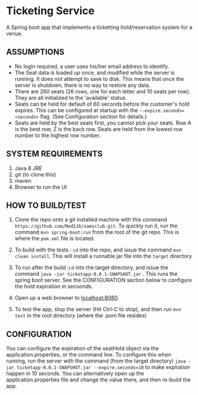 
# Ticketing Service

A Spring boot app that implements a ticketting hold/reservation system for a venue.


## ASSUMPTIONS

- No login required, a user uses his/her email address to identify.
- The Seat data is loaded up once, and modified while the server is running. It does not attempt to save to disk. This means that once the server is shutdown, there is no way to restore any data.
- There are 260 seats (26 rows, one for each letter and 10 seats per row). They are all initialized to the 'available' status.
- Seats can be held for default of 60 seconds before the customer's hold expires. This can be configured at startup with the `--expire.seconds=<seconds>` flag. (See Configuration section for details.)
- Seats are held by the best seats first, you cannot pick your seats. Row A is the best row, Z is the back row. Seats are held from the lowest row number to the highest row number.

    
## SYSTEM REQUIREMENTS

1. Java 8 JRE
2. git (to clone this)
3. maven
4. Browser to run the UI 

    
## HOW TO BUILD/TEST

1. Clone the repo onto a git installed machine with this command `https://github.com/Med116/samsclub.git`. To quickly run it, run the command `mvn spring-boot:run` from the root of the git repo. This is where the `pom.xml` file is located.

2.  To build with the tests : `cd` into the repo, and issue the command `mvn clean install`. This will install a runnable jar file into the `target` directory

3. To run after the build :`cd` into the target directory, and issue the command `java -jar ticketapp-0.0.1-SNAPSHOT.jar` . This runs the spring boot server. See the CONFIGURATION section below to configure the hold expiration in secoonds. 

4. Open up a web browser to [localhost:8080](http://localhost:8080 "localhost:8080").

5. To test the app, stop the server (Hit Ctrl-C to stop), and then run `mvn test` in the root directory (where the .pom file resides)
 
 
## CONFIGURATION
 
 You can configure the expiration of the seatHold object via the application.properties, or the command line. To configure this when running, run the server with the command (from the target directory) `java -jar ticketapp-0.0.1-SNAPSHOT.jar --expire.seconds=10` to make expiration happen in 10 seconds. You can alternatively open up the application.properties file and change the value
 there, and then re-build the app.